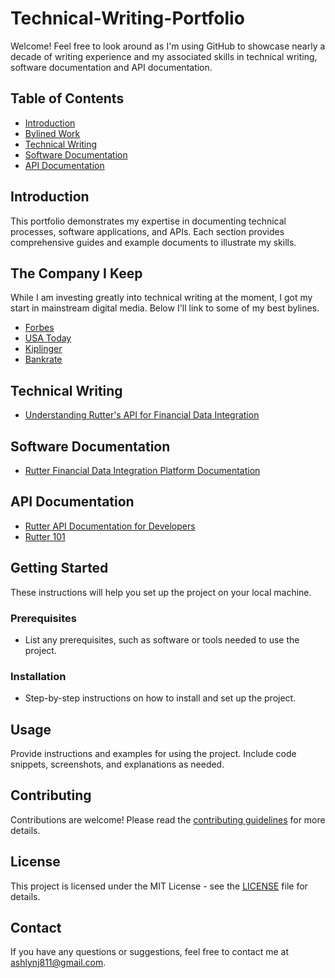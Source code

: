 # Technical-Writing-Portfolio
Welcome! Feel free to look around as I'm using GitHub to showcase nearly a decade of writing experience and my associated skills in technical writing, software documentation and API documentation.

## Table of Contents
- [Introduction](#introduction)
- [Bylined Work](#the-company-i-keep)
- [Technical Writing](#technical-writing)
- [Software Documentation](#software-documentation)
- [API Documentation](#api-documentation)

## Introduction

This portfolio demonstrates my expertise in documenting technical processes, software applications, and APIs. Each section provides comprehensive guides and example documents to illustrate my skills.

## The Company I Keep
While I am investing greatly into technical writing at the moment, I got my start in mainstream digital media. Below I'll link to some of my best bylines.
- [Forbes](https://www.forbes.com/home-improvement/author/ashlyn-brooks/)
- [USA Today](https://www.usatoday.com/money/blueprint/author/abrooks/)
- [Kiplinger](https://www.kiplinger.com/author/ashlyn-brooks)
- [Bankrate](https://www.bankrate.com/authors/ashlyn-brooks/)

## Technical Writing
- [Understanding Rutter's API for Financial Data Integration](Technical-Writing/Understanding-Rutter-API.md)

## Software Documentation
- [Rutter Financial Data Integration Platform Documentation](Software-Documentation/Rutter-Integration-Platform-Documentation.md)

## API Documentation
- [Rutter API Documentation for Developers](API-Documentation/Rutter-API-Documentation.md)
- [Rutter 101](API-Documentation/Rutter-101.md)

## Getting Started

These instructions will help you set up the project on your local machine.

### Prerequisites

- List any prerequisites, such as software or tools needed to use the project.

### Installation

- Step-by-step instructions on how to install and set up the project.

## Usage

Provide instructions and examples for using the project. Include code snippets, screenshots, and explanations as needed.

## Contributing

Contributions are welcome! Please read the [contributing guidelines](CONTRIBUTING.md) for more details.

## License

This project is licensed under the MIT License - see the [LICENSE](LICENSE) file for details.

## Contact

If you have any questions or suggestions, feel free to contact me at [ashlynj811@gmail.com](ashlynj811@gmail.com).
